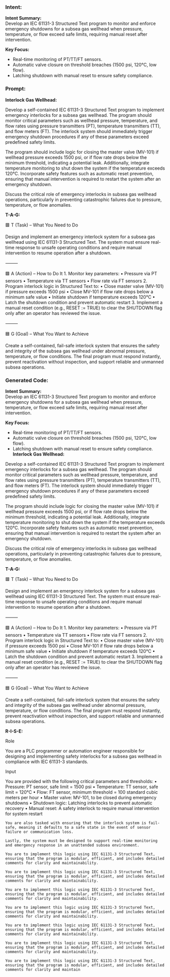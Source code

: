 ### Intent:
**Intent Summary:**  
Develop an IEC 61131-3 Structured Text program to monitor and enforce emergency shutdowns for a subsea gas wellhead when pressure, temperature, or flow exceed safe limits, requiring manual reset after intervention.  

**Key Focus:**  
- Real-time monitoring of PT/TT/FT sensors.  
- Automatic valve closure on threshold breaches (1500 psi, 120°C, low flow).  
- Latching shutdown with manual reset to ensure safety compliance.

### Prompt:
**Interlock Gas Wellhead:**

Develop a self-contained IEC 61131-3 Structured Text program to implement emergency interlocks for a subsea gas wellhead. The program should monitor critical parameters such as wellhead pressure, temperature, and flow rates using pressure transmitters (PT), temperature transmitters (TT), and flow meters (FT). The interlock system should immediately trigger emergency shutdown procedures if any of these parameters exceed predefined safety limits.

The program should include logic for closing the master valve (MV-101) if wellhead pressure exceeds 1500 psi, or if flow rate drops below the minimum threshold, indicating a potential leak. Additionally, integrate temperature monitoring to shut down the system if the temperature exceeds 120°C. Incorporate safety features such as automatic reset prevention, ensuring that manual intervention is required to restart the system after an emergency shutdown.

Discuss the critical role of emergency interlocks in subsea gas wellhead operations, particularly in preventing catastrophic failures due to pressure, temperature, or flow anomalies.

**T-A-G:**

🟥 T (Task) – What You Need to Do

Design and implement an emergency interlock system for a subsea gas wellhead using IEC 61131-3 Structured Text. The system must ensure real-time response to unsafe operating conditions and require manual intervention to resume operation after a shutdown.

⸻

🟩 A (Action) – How to Do It
	1.	Monitor key parameters:
	•	Pressure via PT sensors
	•	Temperature via TT sensors
	•	Flow rate via FT sensors
	2.	Program interlock logic in Structured Text to:
	•	Close master valve (MV-101) if pressure exceeds 1500 psi
	•	Close MV-101 if flow rate drops below a minimum safe value
	•	Initiate shutdown if temperature exceeds 120°C
	•	Latch the shutdown condition and prevent automatic restart
	3.	Implement a manual reset condition (e.g., RESET := TRUE) to clear the SHUTDOWN flag only after an operator has reviewed the issue.

⸻

🟦 G (Goal) – What You Want to Achieve

Create a self-contained, fail-safe interlock system that ensures the safety and integrity of the subsea gas wellhead under abnormal pressure, temperature, or flow conditions. The final program must respond instantly, prevent reactivation without inspection, and support reliable and unmanned subsea operations.

### Generated Code:
**Intent Summary:**  
Develop an IEC 61131-3 Structured Text program to monitor and enforce emergency shutdowns for a subsea gas wellhead when pressure, temperature, or flow exceed safe limits, requiring manual reset after intervention.  

**Key Focus:**  
- Real-time monitoring of PT/TT/FT sensors.  
- Automatic valve closure on threshold breaches (1500 psi, 120°C, low flow).  
- Latching shutdown with manual reset to ensure safety compliance.
**Interlock Gas Wellhead:**

Develop a self-contained IEC 61131-3 Structured Text program to implement emergency interlocks for a subsea gas wellhead. The program should monitor critical parameters such as wellhead pressure, temperature, and flow rates using pressure transmitters (PT), temperature transmitters (TT), and flow meters (FT). The interlock system should immediately trigger emergency shutdown procedures if any of these parameters exceed predefined safety limits.

The program should include logic for closing the master valve (MV-101) if wellhead pressure exceeds 1500 psi, or if flow rate drops below the minimum threshold, indicating a potential leak. Additionally, integrate temperature monitoring to shut down the system if the temperature exceeds 120°C. Incorporate safety features such as automatic reset prevention, ensuring that manual intervention is required to restart the system after an emergency shutdown.

Discuss the critical role of emergency interlocks in subsea gas wellhead operations, particularly in preventing catastrophic failures due to pressure, temperature, or flow anomalies.

**T-A-G:**

🟥 T (Task) – What You Need to Do

Design and implement an emergency interlock system for a subsea gas wellhead using IEC 61131-3 Structured Text. The system must ensure real-time response to unsafe operating conditions and require manual intervention to resume operation after a shutdown.

⸻

🟩 A (Action) – How to Do It
	1.	Monitor key parameters:
	•	Pressure via PT sensors
	•	Temperature via TT sensors
	•	Flow rate via FT sensors
	2.	Program interlock logic in Structured Text to:
	•	Close master valve (MV-101) if pressure exceeds 1500 psi
	•	Close MV-101 if flow rate drops below a minimum safe value
	•	Initiate shutdown if temperature exceeds 120°C
	•	Latch the shutdown condition and prevent automatic restart
	3.	Implement a manual reset condition (e.g., RESET := TRUE) to clear the SHUTDOWN flag only after an operator has reviewed the issue.

⸻

🟦 G (Goal) – What You Want to Achieve

Create a self-contained, fail-safe interlock system that ensures the safety and integrity of the subsea gas wellhead under abnormal pressure, temperature, or flow conditions. The final program must respond instantly, prevent reactivation without inspection, and support reliable and unmanned subsea operations.  

**R-I-S-E:**

Role

You are a PLC programmer or automation engineer responsible for designing and implementing safety interlocks for a subsea gas wellhead in compliance with IEC 61131-3 standards.

Input

You are provided with the following critical parameters and thresholds:
	•	Pressure: PT sensor, safe limit = 1500 psi
	•	Temperature: TT sensor, safe limit = 120°C
	•	Flow: FT sensor, minimum threshold = 100 standard cubic meters per hour
	•	Master valve: MV-101, to be closed during emergency shutdowns
	•	Shutdown logic: Latching interlocks to prevent automatic recovery
	•	Manual reset: A safety interlock to require manual intervention for system restart

	You are also tasked with ensuring that the interlock system is fail-safe, meaning it defaults to a safe state in the event of sensor failure or communication loss.

	Lastly, the system must be designed to support real-time monitoring and emergency response in an unattended subsea environment.

	You are to implement this logic using IEC 61131-3 Structured Text, ensuring that the program is modular, efficient, and includes detailed comments for clarity and maintainability.

	You are to implement this logic using IEC 61131-3 Structured Text, ensuring that the program is modular, efficient, and includes detailed comments for clarity and maintainability.

	You are to implement this logic using IEC 61131-3 Structured Text, ensuring that the program is modular, efficient, and includes detailed comments for clarity and maintainability.

	You are to implement this logic using IEC 61131-3 Structured Text, ensuring that the program is modular, efficient, and includes detailed comments for clarity and maintainability.

	You are to implement this logic using IEC 61131-3 Structured Text, ensuring that the program is modular, efficient, and includes detailed comments for clarity and maintainability.

	You are to implement this logic using IEC 61131-3 Structured Text, ensuring that the program is modular, efficient, and includes detailed comments for clarity and maintainability.

	You are to implement this logic using IEC 61131-3 Structured Text, ensuring that the program is modular, efficient, and includes detailed comments for clarity and maintain
